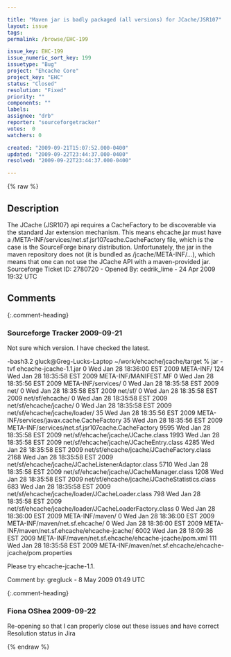 ```yaml
---

title: "Maven jar is badly packaged (all versions) for JCache/JSR107"
layout: issue
tags: 
permalink: /browse/EHC-199

issue_key: EHC-199
issue_numeric_sort_key: 199
issuetype: "Bug"
project: "Ehcache Core"
project_key: "EHC"
status: "Closed"
resolution: "Fixed"
priority: ""
components: ""
labels: 
assignee: "drb"
reporter: "sourceforgetracker"
votes:  0
watchers: 0

created: "2009-09-21T15:07:52.000-0400"
updated: "2009-09-22T23:44:37.000-0400"
resolved: "2009-09-22T23:44:37.000-0400"

---
```




{% raw %}



## Description

<div markdown="1" class="description">

The JCache (JSR107) api requires a CacheFactory to be discoverable via the standard Jar extension mechanism. This means ehcache.jar must have a /META-INF/services/net.sf.jsr107cache.CacheFactory file, which is the case is the SourceForge binary distribution.
Unfortunately, the jar in the maven repository does not (it is bundled as /jcache/META-INF/...), which means that one can not use the JCache API with a maven-provided jar.
Sourceforge Ticket ID: 2780720 - Opened By: cedrik\_lime - 24 Apr 2009 19:32 UTC

</div>

## Comments


{:.comment-heading}
### **Sourceforge Tracker** <span class="date">2009-09-21</span>

<div markdown="1" class="comment">

Not sure which version. I have checked the latest.

-bash3.2 gluck@Greg-Lucks-Laptop ~/work/ehcache/jcache/target % jar -tvf ehcache-jcache-1.1.jar 
     0 Wed Jan 28 18:36:00 EST 2009 META-INF/
   124 Wed Jan 28 18:35:58 EST 2009 META-INF/MANIFEST.MF
     0 Wed Jan 28 18:35:56 EST 2009 META-INF/services/
     0 Wed Jan 28 18:35:58 EST 2009 net/
     0 Wed Jan 28 18:35:58 EST 2009 net/sf/
     0 Wed Jan 28 18:35:58 EST 2009 net/sf/ehcache/
     0 Wed Jan 28 18:35:58 EST 2009 net/sf/ehcache/jcache/
     0 Wed Jan 28 18:35:58 EST 2009 net/sf/ehcache/jcache/loader/
    35 Wed Jan 28 18:35:56 EST 2009 META-INF/services/javax.cache.CacheFactory
    35 Wed Jan 28 18:35:56 EST 2009 META-INF/services/net.sf.jsr107cache.CacheFactory
  9595 Wed Jan 28 18:35:58 EST 2009 net/sf/ehcache/jcache/JCache.class
  1993 Wed Jan 28 18:35:58 EST 2009 net/sf/ehcache/jcache/JCacheEntry.class
  4285 Wed Jan 28 18:35:58 EST 2009 net/sf/ehcache/jcache/JCacheFactory.class
  2168 Wed Jan 28 18:35:58 EST 2009 net/sf/ehcache/jcache/JCacheListenerAdaptor.class
  5710 Wed Jan 28 18:35:58 EST 2009 net/sf/ehcache/jcache/JCacheManager.class
  1208 Wed Jan 28 18:35:58 EST 2009 net/sf/ehcache/jcache/JCacheStatistics.class
   683 Wed Jan 28 18:35:58 EST 2009 net/sf/ehcache/jcache/loader/JCacheLoader.class
   798 Wed Jan 28 18:35:58 EST 2009 net/sf/ehcache/jcache/loader/JCacheLoaderFactory.class
     0 Wed Jan 28 18:36:00 EST 2009 META-INF/maven/
     0 Wed Jan 28 18:36:00 EST 2009 META-INF/maven/net.sf.ehcache/
     0 Wed Jan 28 18:36:00 EST 2009 META-INF/maven/net.sf.ehcache/ehcache-jcache/
  6002 Wed Jan 28 18:09:36 EST 2009 META-INF/maven/net.sf.ehcache/ehcache-jcache/pom.xml
   111 Wed Jan 28 18:35:58 EST 2009 META-INF/maven/net.sf.ehcache/ehcache-jcache/pom.properties

Please try ehcache-jcache-1.1.

Comment by: gregluck - 8 May 2009 01:49 UTC

</div>


{:.comment-heading}
### **Fiona OShea** <span class="date">2009-09-22</span>

<div markdown="1" class="comment">

Re-opening so that I can properly close out these issues and have correct Resolution status in Jira

</div>



{% endraw %}
